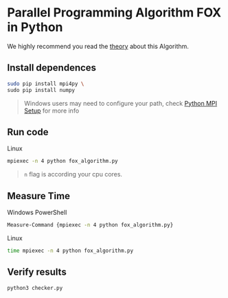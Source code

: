 # Parallel Programming Algorithm FOX in Python

We highly recommend you read the [theory](https://www.cs.csi.cuny.edu/~gu/teaching/courses/csc76010/slides/Matrix%20Multiplication%20by%20Nur.pdf) about this Algorithm.

## Install dependences

```bash
sudo pip install mpi4py \
sudo pip install numpy
```

> Windows users may need to configure your path, check [Python MPI Setup](https://nyu-cds.github.io/python-mpi/setup/) for more info

## Run code

Linux

```bash
mpiexec -n 4 python fox_algorithm.py
```

> `n` flag is according your cpu cores.

## Measure Time

Windows PowerShell

```bash
Measure-Command {mpiexec -n 4 python fox_algorithm.py}
```

Linux

```bash
time mpiexec -n 4 python fox_algorithm.py
```

## Verify results

```bash
python3 checker.py
```
